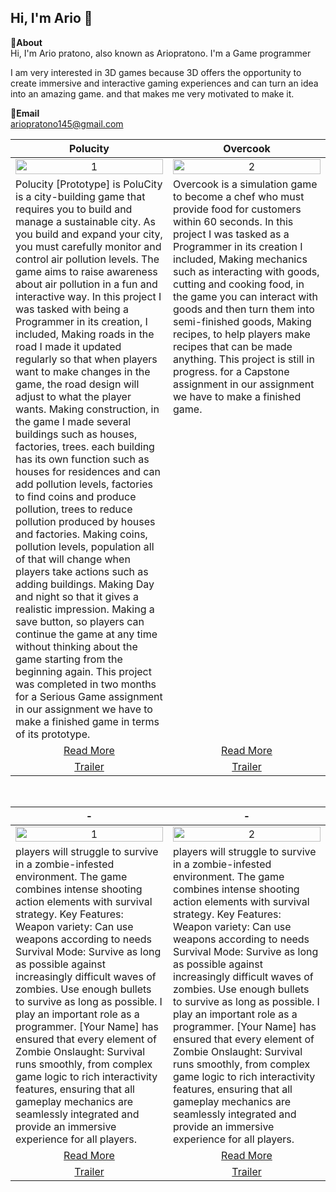Hi, I'm Ario 👋
---
**📌About** <br>
Hi, I'm Ario pratono, also known as Ariopratono. I'm a Game programmer  

I am very interested in 3D games because 3D offers the opportunity to create immersive and interactive gaming experiences and can turn an idea into an amazing game. and that makes me very motivated to make it.

**📩Email** <br>
ariopratono145@gmail.com
<br>

<table width="100%">
  <thead>
    <tr>
      <th width="50%" align="center"><a>Polucity </a></th> <!--tittle-->
      <th width="50%" align="center"><a>Overcook</a></th> <!--tittle-->
    </tr>
  </thead>
  <tbody>
    <tr>
      <td align="center">
        <img src="https://github.com/Ariopratono/gif-Polucity/blob/main/1010-ezgif.com-video-to-gif-converter.gif" alt="1" style="width:100%;height:auto;">
      </td>
      <td align="center">
        <img src="https://github.com/Axeoq/GitMasakBangTest/blob/main/TestCook%20.png" alt="2" style="width:100%;height:auto;">
      </td>
    </tr>
    <tr>
      <td valign="text-top">Polucity [Prototype] is PoluCity is a city-building game that requires you to build and manage a sustainable city. As you build and expand your city, you must carefully monitor and control air pollution levels. The game aims to raise awareness about air pollution in a fun and interactive way. In this project I was tasked with being a Programmer in its creation, I included, Making roads in the road I made it updated regularly so that when players want to make changes in the game, the road design will adjust to what the player wants. Making construction, in the game I made several buildings such as houses, factories, trees. each building has its own function such as houses for residences and can add pollution levels, factories to find coins and produce pollution, trees to reduce pollution produced by houses and factories. Making coins, pollution levels, population all of that will change when players take actions such as adding buildings. Making Day and night so that it gives a realistic impression. Making a save button, so players can continue the game at any time without thinking about the game starting from the beginning again. This project was completed in two months for a Serious Game assignment in our assignment we have to make a finished game in terms of its prototype.</td> <!--desc-->
<td valign="text-top">Overcook is a simulation game to become a chef who must provide food for customers within 60 seconds. In this project I was tasked as a Programmer in its creation I included, Making mechanics such as interacting with goods, cutting and cooking food, in the game you can interact with goods and then turn them into semi-finished goods, Making recipes, to help players make recipes that can be made anything. This project is still in progress. for a Capstone assignment in our assignment we have to make a finished game. <!--desc-->
    </tr>
    <tr>
      <td align="center"><a href="https://juli93.itch.io/polucity">Read More</a></td> <!--link1-->
      <td align="center"><a href="https://github.com/Ariopratono/Overcook">Read More</a></td> <!--link2-->
    </tr>
    <tr>
      <td align="center"><a href="https://youtu.be/oWWUXF--njk?si=OY6ToOTj9eEL5DZg">Trailer</a></td> <!--link1-->
      <td align="center"><a href="https://www.youtube.com/watch?v=MXbSJmlWlX0">Trailer</a></td> <!--link2-->
    </tr>
  </tbody>
</table>


<br>


<table width="100%">
  <thead>
    <tr>
      <th width="50%" align="center"><a>-</a></th> <!--tittle 3-->
      <th width="50%" align="center"><a>-</a></th> <!--tittle 4-->
    </tr>
  </thead>
  <tbody>
    <tr>
      <td align="center">
        <img src="-" alt="1" style="width:100%;height:auto;">
      </td>
      <td align="center">
        <img src="-" alt="2" style="width:100%;height:auto;">
      </td>
    </tr>
    <tr>
      <td valign="text-top">players will struggle to survive in a zombie-infested environment. The game combines intense shooting action elements with survival strategy. Key Features:
Weapon variety: Can use weapons according to needs
Survival Mode: Survive as long as possible against increasingly difficult waves of zombies. Use enough bullets to survive as long as possible. I play an important role as a programmer. [Your Name] has ensured that every element of Zombie Onslaught: Survival runs smoothly, from complex game logic to rich interactivity features, ensuring that all gameplay mechanics are seamlessly integrated and provide an immersive experience for all players.</td> <!--desc-->
      <td valign="text-top">players will struggle to survive in a zombie-infested environment. The game combines intense shooting action elements with survival strategy. Key Features:
Weapon variety: Can use weapons according to needs
Survival Mode: Survive as long as possible against increasingly difficult waves of zombies. Use enough bullets to survive as long as possible. I play an important role as a programmer. [Your Name] has ensured that every element of Zombie Onslaught: Survival runs smoothly, from complex game logic to rich interactivity features, ensuring that all gameplay mechanics are seamlessly integrated and provide an immersive experience for all players.</td> <!--desc-->
    </tr>
    <tr>
      <td align="center"><a href="https://www.shevia.id/Product/SheviaFire">Read More</a></td> <!--link 3-->
      <td align="center"><a href="https://www.shevia.id/Product/SheviaAR">Read More</a></td> <!--link 4-->
    </tr>
    <tr>
      <td align="center"><a href="https://youtu.be/U301oBPnyCg">Trailer</a></td> <!--link 3-->
      <td align="center"><a href="https://youtu.be/6mlfc1Shwas">Trailer</a></td> <!--link 4-->
    </tr>
  </tbody>
</table>
